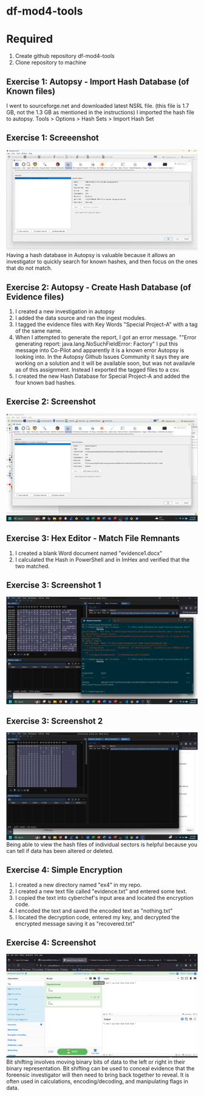 # df-mod4-tools
# Required
1. Create github repository df-mod4-tools
2. Clone repository to machine

## Exercise 1: Autopsy - Import Hash Database (of Known files)
I went to sourceforge.net and downloaded latest NSRL file. (this file is 1.7 GB, not the 1.3 GB as mentioned in the instructions)
I imported the hash file to autopsy. Tools > Options > Hash Sets > Import Hash Set
## Exercise 1: Screeenshot
![Imported Hash File](Mod4ex1ImportedHashFile.png)
Having a hash database in Autopsy is valuable because it allows an investigator to quickly search for known hashes, and then focus on the ones that do not match.

## Exercise 2: Autopsy - Create Hash Database (of Evidence files)
1. I created a new investigation in autopsy
2. I added the data source and ran the ingest modules.
3. I tagged the evidence files with Key Words "Special Project-A" with a tag of the same name.
4. When I attempted to generate the report, I got an error message. ""Error generating report: java.lang.NoSuchFieldError: Factory" I put this message into Co-Pilot and apparently it is a known error Autopsy is looking into. In the Autopsy Github Issues Community it says they are working on a solution and it will be available soon, but was not availavle as of this assignment. Instead I exported the tagged files to a csv.
5. I created the new Hash Database for Special Project-A and added the four known bad hashes.
## Exercise 2: Screenshot
![Create Hash Database](Mod4ex2CreateHashDatabase.png)

## Exercise 3: Hex Editor - Match File Remnants
1. I created a blank Word document named "evidence1.docx" 
2. I calculated the Hash in PowerShell and in ImHex and verified that the two matched.
## Exercise 3: Screenshot 1
![Calculate & Verify Hash](Mod4CalculateandVerifyHash.png)
## Exercise 3: Screenshot 2
![Hex Editor Match File Remnants](Mod4ex3HexEditormatchFileRemnants.png)
Being able to view the hash files of individual sectors is helpful because you can tell if data has been altered or deleted.

## Exercise 4: Simple Encryption
1. I created a new directory named "ex4" in my repo.
2. I created a new text file called "evidence.txt" and entered some text.
3. I copied the text into cyberchef's input area and located the encryption code. 
4. I encoded the text and saved the encoded text as "nothing.txt"
5. I located the decryption code, entered my key, and decrypted the encrypted message saving it as "recovered.txt"
## Exercise 4: Screenshot
![Simple Encryption](Mod4ex4SimpleEncryption.png)
Bit shifting involves moving binary bits of data to the left or right in their binary representation. Bit shifting can be used to conceal evidence that the foreensic investigator will then need to bring back together to reveal. It is often used in calculations, encoding/decoding, and manipulating flags in data.